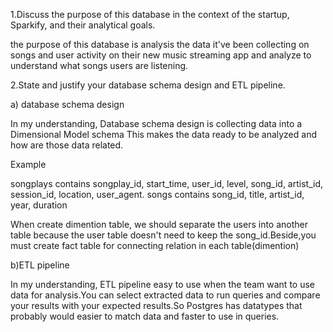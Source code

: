 1.Discuss the purpose of this database in the context of the startup, Sparkify, and their analytical goals.

the purpose of this database is analysis the data it've been collecting on songs and user activity on their new music streaming app and analyze to understand what songs users are listening.


2.State and justify your database schema design and ETL pipeline.

a) database schema design

In my understanding, Database schema design is collecting data into a Dimensional Model schema
This makes the data ready to be analyzed and how are those data related.  

Example 

songplays contains songplay_id, start_time, user_id, level, song_id, artist_id, session_id, location, user_agent. songs contains song_id, title, artist_id, year, duration 

When create dimention table, we should separate the users into another table because the user table doesn't need to keep the song_id.Beside,you must create fact table for connecting relation in each table(dimention) 


b)ETL pipeline

In my understanding, ETL pipeline easy to use when the team want to use data for analysis.You can select extracted data to run queries and compare your results with your expected results.So Postgres has datatypes that probably would easier to match data and faster to use in queries.

